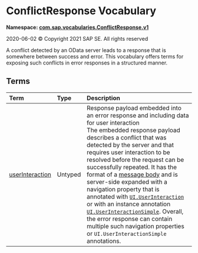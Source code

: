 # ConflictResponse Vocabulary
**Namespace: [com.sap.vocabularies.ConflictResponse.v1](ConflictResponse.xml)**

2020-06-02 © Copyright 2021 SAP SE. All rights reserved

A conflict detected by an OData server leads to a response that is somewhere between success and error.
        This vocabulary offers terms for exposing such conflicts in error responses in a structured manner.


## Terms

Term|Type|Description
:---|:---|:----------
[userInteraction](ConflictResponse.xml#L40)|Untyped|<a name="userInteraction"></a>Response payload embedded into an error response and including data for user interaction<br>The embedded response payload describes a conflict that was detected by the server and that requires user interaction to be resolved before the request can be successfully repeated. It has the format of a [message body](https://docs.oasis-open.org/odata/odata-json-format/v4.01/odata-json-format-v4.01.html#sec_MessageBody) and is server-side expanded with a navigation property that is annotated with [`UI.UserInteraction`](UI.md#UserInteraction) or with an instance annotation [`UI.UserInteractionSimple`](UI.md#UserInteractionSimple). Overall, the error response can contain multiple such navigation properties or `UI.UserInteractionSimple` annotations.
